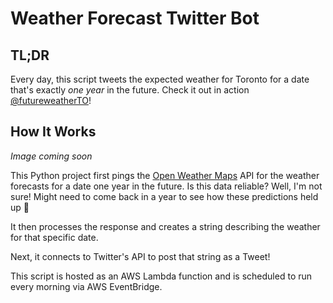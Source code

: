# Weather Forecast Twitter Bot

## TL;DR

Every day, this script tweets the expected weather for Toronto for a date that's exactly *one year* in the future. Check it out in action [@futureweatherTO](https://twitter.com/futureweatherTO)!

## How It Works

*Image coming soon*

This Python project first pings the [Open Weather Maps](https://en.wikipedia.org/wiki/OpenWeatherMap) API for the weather forecasts for a date one year in the future. Is this data reliable? Well, I'm not sure! Might need to come back in a year to see how these predictions held up 👀

It then processes the response and creates a string describing the weather for that specific date.

Next, it connects to Twitter's API to post that string as a Tweet!

This script is hosted as an AWS Lambda function and is scheduled to run every morning via AWS EventBridge.
